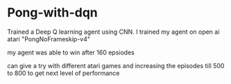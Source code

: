 # Pong-with-dqn

Trained a Deep Q learning agent using CNN.
I trained my agent on open ai atari "PongNoFrameskip-v4"

my agent was able to win after 160 epsiodes 

can give a try with different atari games and increasing the episodes till 500 to 800 to get
next level of performance

